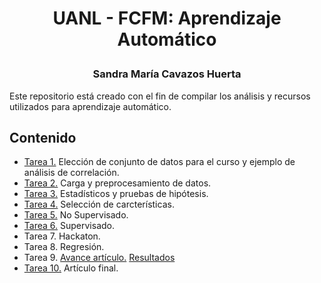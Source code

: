 # <p align="center"> UANL - FCFM: Aprendizaje Automático </p>
### <p align="center"> Sandra María Cavazos Huerta </p>

Este repositorio está creado con el fin de compilar los análisis y recursos utilizados para aprendizaje automático.

## Contenido

- [Tarea 1.](https://github.com/SandraCavazos/aprendizaje_automatico/blob/main/Tarea1.ipynb)  Elección de conjunto de datos para el curso y ejemplo de análisis de correlación.
- [Tarea 2.](https://github.com/SandraCavazos/aprendizaje_automatico/blob/main/Tarea2.ipynb)  Carga y preprocesamiento de datos.
- [Tarea 3.](https://github.com/SandraCavazos/aprendizaje_automatico/blob/main/Tarea3.ipynb)  Estadísticos y pruebas de hipótesis.
- [Tarea 4.](https://github.com/SandraCavazos/aprendizaje_automatico/blob/main/Tarea4.ipynb)  Selección de carcterísticas.
- [Tarea 5.](https://github.com/SandraCavazos/aprendizaje_automatico/blob/main/Tarea5.ipynb)  No Supervisado.
- [Tarea 6.](https://github.com/SandraCavazos/aprendizaje_automatico/blob/main/Tarea6.ipynb)  Supervisado.
- Tarea 7. Hackaton.
- Tarea 8. Regresión.
- Tarea 9. [Avance artículo.](https://github.com/SandraCavazos/aprendizaje_automatico/blob/main/Tarea9.AvanceProyecto.pdf) [Resultados](https://github.com/SandraCavazos/aprendizaje_automatico/blob/main/Tarea9.ipynb)
- [Tarea 10.](https://github.com/SandraCavazos/aprendizaje_automatico/blob/main/Proyecto_ArtículoFinal.pdf)  Artículo final.

